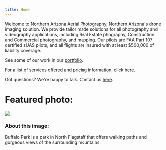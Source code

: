 ```yaml
---
title: Home
---
```


Welcome to Northern Arizona Aerial Photography, Northern Arizona's drone imaging solution. We provide tailor made solutions for all photography and videography applications, including Real Estate phography, Construction and Commercial photography, and mapping. Our pilots are FAA Part 107 certified sUAS pilots, and all flights are insured with at least $500,000 of liability coverage. 

See some of our work in our [portfolio](../portfolio).

For a list of services offered and pricing information, click [here](../pricing).

Got questions? We're happy to talk. Contact us [here](../contact).

# Featured photo:
![](https://i.imgur.com/LqUlYCF.jpg)
### About this image:
Buffalo Park is a park in North Flagstaff that offers walking paths and gorgeous views of the surrounding mountains.